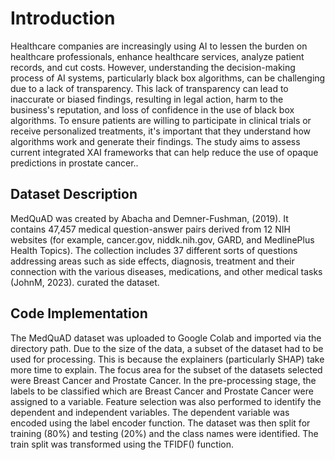 # Introduction
Healthcare companies are increasingly using AI to lessen the burden on healthcare professionals, enhance healthcare services, analyze patient records, and cut costs. However, understanding the decision-making process of AI systems, particularly black box algorithms, can be challenging due to a lack of transparency. This lack of transparency can lead to inaccurate or biased findings, resulting in legal action, harm to the business's reputation, and loss of confidence in the use of black box algorithms. To ensure patients are willing to participate in clinical trials or receive personalized treatments, it's important that they understand how algorithms work and generate their findings. The study aims to assess current integrated XAI frameworks that can help reduce the use of opaque predictions in prostate cancer..

## Dataset Description
MedQuAD was created by Abacha and Demner-Fushman, (2019). It contains 47,457 medical question-answer pairs derived from 12 NIH websites (for example, cancer.gov, niddk.nih.gov, GARD, and MedlinePlus Health Topics). The collection includes 37 different sorts of questions addressing areas such as side effects, diagnosis, treatment and their connection with the various diseases, medications, and other medical tasks (JohnM, 2023). curated the dataset.


## Code Implementation
The MedQuAD dataset was uploaded to Google Colab and imported via the directory path. Due to the size of the data, a subset of the dataset had to be used for processing. This is because the explainers (particularly SHAP) take more time to explain. The focus area for the subset of the datasets selected were Breast Cancer and Prostate Cancer. In the pre-processing stage, the labels to be classified which are Breast Cancer and Prostate Cancer were assigned to a variable. Feature selection was also performed to identify the dependent and independent variables. The dependent variable was encoded using the label encoder function. The dataset was then split for training (80%) and testing (20%) and the class names were identified. The train split was transformed using the TFIDF() function.
